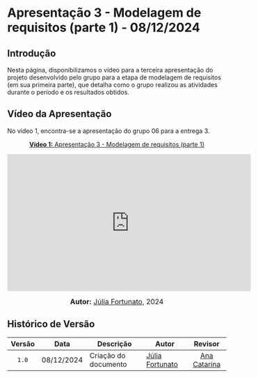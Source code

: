 # Apresentação 3 - Modelagem de requisitos (parte 1) - 08/12/2024

## Introdução

Nesta página, disponibilizamos o vídeo para a terceira apresentação do projeto desenvolvido pelo grupo para a etapa de modelagem de requisitos (em sua primeira parte), que detalha como o grupo realizou as atividades durante o período e os resultados obtidos.

## Vídeo da Apresentação

No vídeo 1, encontra-se a apresentação do grupo 06 para a entrega 3.

<div align="center">

<p style="text-align: center"><a href="https://youtu.be/-lodnDmg2c0" target="blanket"><b>Vídeo 1:</b> Apresentação 3 - Modelagem de requisitos (parte 1)</a></p>

<iframe width="560" height="315" src="https://www.youtube.com/embed/JYaMYUkE_tI?si=W8i-uurwCt1RzrpK" title="YouTube video player" frameborder="0" allow="accelerometer; autoplay; clipboard-write; encrypted-media; gyroscope; picture-in-picture; web-share" referrerpolicy="strict-origin-when-cross-origin" allowfullscreen></iframe>

<font size="3"><p style="text-align: center"><b>Autor:</b> <a href="https://github.com/julia-fortunato">Júlia Fortunato</a>, 2024</p></font>

</div >

## Histórico de Versão

| Versão | Data       | Descrição            | Autor                                                 |                        Revisor                        |
| :----: | ---------- | -------------------- | ----------------------------------------------------- | :---------------------------------------------------: |
| `1.0`  | 08/12/2024 | Criação do documento | [Júlia Fortunato](https://github.com/julia-fortunato) |    [Ana Catarina](https://github.com/an4catarina)     |
